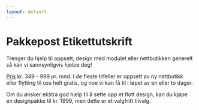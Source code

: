 ```yaml
---
layout: default
---
```


# Pakkepost Etikettutskrift

Trenger du hjelp til oppsett, design med modulet eller nettbutikken generelt så kan vi sannsynligvis hjelpe deg!

[Pris] kr. 349 - 999 pr. mnd. I de fleste tilfeller er oppsett av ny nettbutikk eller flytting til oss helt gratis, og noe vi kan få til i løpet av en eller to dager.

Om du ønsker ekstra god hjelp til å sette opp et flott design, kan du kjøpe en designpakke til kr. 1999, men dette er et valgfritt tilvalg.


[KomplettNettbutikk]: https://www.komplettnettbutikk.no
[Ta kontakt med oss i dag]:  https://www.komplettnettbutikk.no/#kontakt
[Pris]: https://www.komplettnettbutikk.no/priser-for-nokkelferdig-nettbutik/
